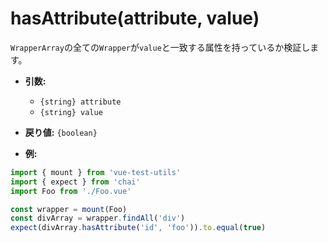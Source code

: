 # hasAttribute(attribute, value)

`WrapperArray`の全ての`Wrapper`が`value`と一致する属性を持っているか検証します。

- **引数:**
  - `{string} attribute`
  - `{string} value`

- **戻り値:** `{boolean}`

- **例:**

```js
import { mount } from 'vue-test-utils'
import { expect } from 'chai'
import Foo from './Foo.vue'

const wrapper = mount(Foo)
const divArray = wrapper.findAll('div')
expect(divArray.hasAttribute('id', 'foo')).to.equal(true)
```
